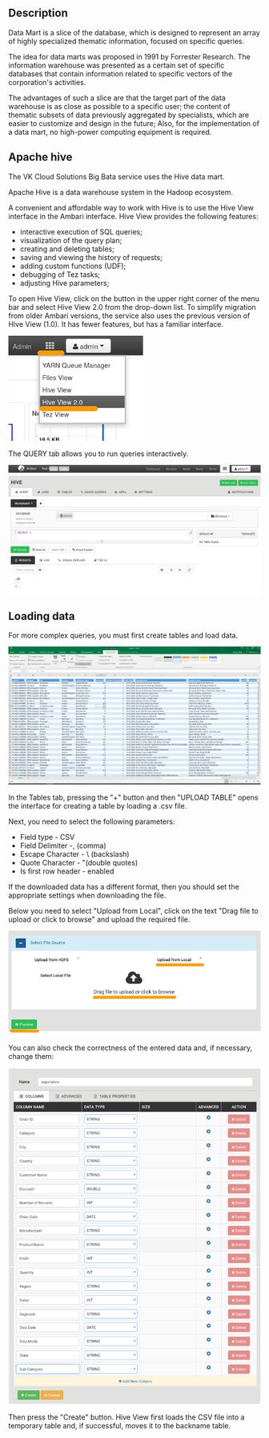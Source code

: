 Description
-----------

Data Mart is a slice of the database, which is designed to represent an array of highly specialized thematic information, focused on specific queries.

The idea for data marts was proposed in 1991 by Forrester Research. The information warehouse was presented as a certain set of specific databases that contain information related to specific vectors of the corporation's activities.

The advantages of such a slice are that the target part of the data warehouse is as close as possible to a specific user; the content of thematic subsets of data previously aggregated by specialists, which are easier to customize and design in the future; Also, for the implementation of a data mart, no high-power computing equipment is required.

Apache hive
-----------

The VK Cloud Solutions Big Bata service uses the Hive data mart.

Apache Hive is a data warehouse system in the Hadoop ecosystem.

A convenient and affordable way to work with Hive is to use the Hive View interface in the Ambari interface. Hive View provides the following features:

*   interactive execution of SQL queries;
*   visualization of the query plan;
*   creating and deleting tables;
*   saving and viewing the history of requests;
*   adding custom functions (UDF);
*   debugging of Tez tasks;
*   adjusting Hive parameters;

To open Hive View, click on the button in the upper right corner of the menu bar and select Hive View 2.0 from the drop-down list. To simplify migration from older Ambari versions, the service also uses the previous version of Hive View (1.0). It has fewer features, but has a familiar interface.

![](./assets/1598948545183-21.png)

The QUERY tab allows you to run queries interactively.

![](./assets/1598948631254-22.png)

Loading data
------------

For more complex queries, you must first create tables and load data.

![](./assets/1602271366835-download.png)

In the Tables tab, pressing the "+" button and then "UPLOAD TABLE" opens the interface for creating a table by loading a .csv file.

Next, you need to select the following parameters:

*   Field type - CSV
*   Field Delimiter -, (comma)
*   Escape Character - \\ (backslash)
*   Quote Character - "(double quotes)
*   Is first row header - enabled

If the downloaded data has a different format, then you should set the appropriate settings when downloading the file.

Below you need to select "Upload from Local", click on the text "Drag file to upload or click to browse" and upload the required file.

![](./assets/1598949546507-1533046820411-463e6865756aad41a1e9f8ca705d7d1c.png)

You can also check the correctness of the entered data and, if necessary, change them:

![](./assets/1604000644700-h1.png)

Then press the "Create" button. Hive View first loads the CSV file into a temporary table and, if successful, moves it to the backname table.